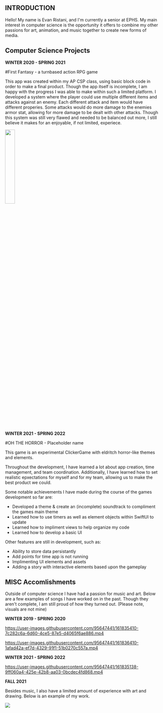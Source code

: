 ## INTRODUCTION 
Hello! My name is Evan Ristani, and I'm currently a senior at EPHS. My main interest in computer science is the opportunity it offers to combine my other passions for art, animation, and music together to create new forms of media. 

## Computer Science Projects 

**WINTER 2020 - SPRING 2021**

#First Fantasy - a turnbased action RPG game 

This app was created within my AP CSP class, using basic block code in order to make a final product. Though the app itself is incomplete, I am happy with the progress I was able to make within such a limited platform. I developed a system where the player could use multiple different items and attacks against an enemy. Each different attack and item would have different properies. Some attacks would do more damage to the enemies armor stat, allowing for more damage to be dealt with other attacks. 
Though this system was still very flawed and needed to be balanced out more, I still believe it makes for an enjoyable, if not limited, experiece. 

<img src="https://user-images.githubusercontent.com/95647441/161791715-a5bc1ca9-748f-4001-8614-e31620711914.jpg" width=25% height=25%>

**WINTER 2021 - SPRING 2022**

#OH THE HORROR - Placeholder name 
  
This game is an experimental ClickerGame with eldritch horror-like themes and elements. 
 
Throughout the development, I have learned a lot about app creation, time management, and team coordination. 
Additionally, I have learned how to set realistic epxectations for myself and for my team, allowing us to make the best product we could. 
 
Some notable achievements I have made during the course of the games development so far are:
* Developed a theme & create an (incomplete) soundtrack to compliment the games main theme 
* Learned how to use timers as well as element objects within SwiftUI to update 
* Learned how to impliment views to help organize my code
* Learned how to develop a basic UI 

Other features are still in development, such as:
* Ability to store data persistantly 
* Add points for time app is not running 
* Implimenting UI elements and assets 
* Adding a story with interactive elements based upon the gameplay

## MISC Accomlishments 
Outside of computer science I have had a passion for music and art. Below are a few examples of songs I have worked on in the past. Though they aren't complete, I am still proud of how they turned out. (Please note, visuals are not mine)

**WINTER 2019 - SPRING 2020**

https://user-images.githubusercontent.com/95647441/161835410-7c282c6a-6d60-4ce5-87e5-d4065f6ae886.mp4

https://user-images.githubusercontent.com/95647441/161836410-1afad42a-ef7d-4329-91f1-51b0270c557a.mp4

**WINTER 2021 - SPRING 2022** 

https://user-images.githubusercontent.com/95647441/161835138-9ff060a4-425e-42b8-aa03-0bcdec4fd868.mp4

**FALL 2021**

Besides music, I also have a limited amount of experience with art and drawing. Below is an example of my work.

<img src="https://user-images.githubusercontent.com/95647441/161837042-00fcbc2f-bd59-401f-a774-d45c99d9df58.jpg">


